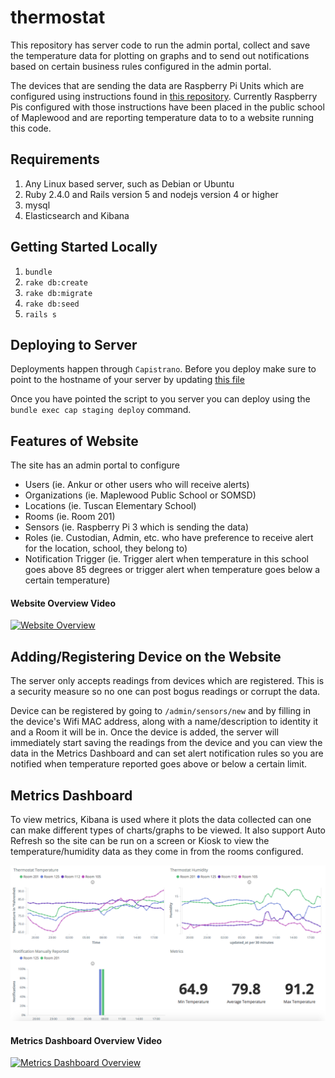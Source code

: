 # thermostat

This repository has server code to run the admin portal, collect and save the temperature data for plotting on graphs and to send out notifications based on certain business rules configured in the admin portal. 

The devices that are sending the data are Raspberry Pi Units which are configured using instructions found in [this repository](https://github.com/ankurp/thermostat-sensor). Currently Raspberry Pis configured with those instructions have been placed in the public school of Maplewood and are reporting temperature data to to a website running this code.

## Requirements
1. Any Linux based server, such as Debian or Ubuntu
1. Ruby 2.4.0 and Rails version 5 and nodejs version 4 or higher
1. mysql
1. Elasticsearch and Kibana

## Getting Started Locally
1. `bundle`
1. `rake db:create`
1. `rake db:migrate`
1. `rake db:seed`
1. `rails s`

## Deploying to Server
Deployments happen through `Capistrano`. Before you deploy make sure to point to the hostname of your server by updating [this file](https://github.com/ankurp/thermostat/blob/master/config/deploy/staging.rb#L6)

Once you have pointed the script to you server you can deploy using the `bundle exec cap staging deploy` command.

## Features of Website

The site has an admin portal to configure
* Users (ie. Ankur or other users who will receive alerts)
* Organizations (ie. Maplewood Public School or SOMSD)
* Locations (ie. Tuscan Elementary School)
* Rooms (ie. Room 201)
* Sensors (ie. Raspberry Pi 3 which is sending the data)
* Roles (ie. Custodian, Admin, etc. who have preference to receive alert for the location, school, they belong to)
* Notification Trigger (ie. Trigger alert when temperature in this school goes above 85 degrees or trigger alert when temperature goes below a certain temperature)

#### Website Overview Video

[![Website Overview](http://img.youtube.com/vi/QLPMIrBIIm8/0.jpg)](http://www.youtube.com/watch?v=QLPMIrBIIm8)

## Adding/Registering Device on the Website

The server only accepts readings from devices which are registered. This is a security measure so no one can post bogus readings or corrupt the data.

Device can be registered by going to `/admin/sensors/new` and by filling in the device's Wifi MAC address, along with a name/description to identity it and a Room it will be in. Once the device is added, the server will immediately start saving the readings from the device and you can view the data in the Metrics Dashboard and can set alert notification rules so you are notified when temperature reported goes above or below a certain limit.

## Metrics Dashboard

To view metrics, Kibana is used where it plots the data collected can one can make different types of charts/graphs to be viewed. It also support Auto Refresh so the site can be run on a screen or Kiosk to view the temperature/humidity data as they come in from the rooms configured.

![Metrics Dashboard](https://raw.githubusercontent.com/ankurp/thermostat/master/public/screenshot.png)

#### Metrics Dashboard Overview Video

[![Metrics Dashboard Overview](http://img.youtube.com/vi/8Ajx1lG94jo/0.jpg)](http://www.youtube.com/watch?v=8Ajx1lG94jo)
